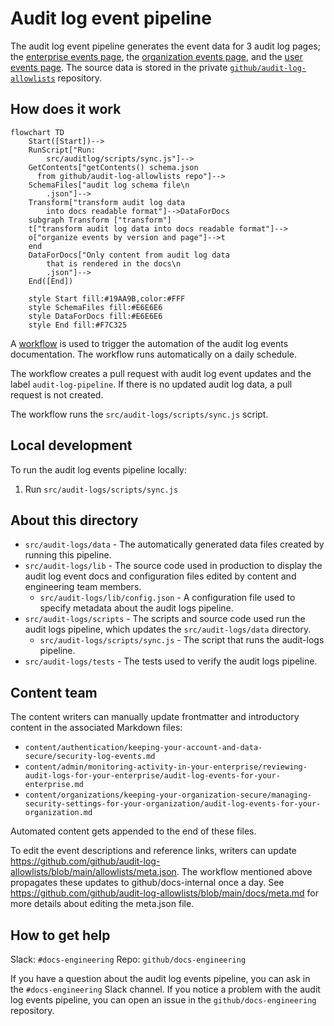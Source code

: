 # Audit log event pipeline

The audit log event pipeline generates the event data for 3 audit log pages; the [enterprise events page](docs.github.com/admin/monitoring-activity-in-your-enterprise/reviewing-audit-logs-for-your-enterprise/audit-log-events-for-your-enterprise#oauth_access-category-actions), the [organization events page](docs.github.com/organizations/keeping-your-organization-secure/managing-security-settings-for-your-organization/audit-log-events-for-your-organization), and the [user events page](docs.github.com/authentication/keeping-your-account-and-data-secure/security-log-events).  The source data is stored in the private [`github/audit-log-allowlists`](https://github.com/github/audit-log-allowlists) repository.

## How does it work

```mermaid
flowchart TD
    Start([Start])-->
    RunScript["Run:
        src/auditlog/scripts/sync.js"]-->
    GetContents["getContents() schema.json
      from github/audit-log-allowlists repo"]-->
    SchemaFiles["audit log schema file\n
        .json"]-->
    Transform["transform audit log data
        into docs readable format"]-->DataForDocs
    subgraph Transform ["transform"]
    t["transform audit log data into docs readable format"]-->
    o["organize events by version and page"]-->t
    end
    DataForDocs["Only content from audit log data
        that is rendered in the docs\n
        .json"]-->
    End([End])

    style Start fill:#19AA9B,color:#FFF
    style SchemaFiles fill:#E6E6E6
    style DataForDocs fill:#E6E6E6
    style End fill:#F7C325
```

A [workflow](.github/workflows/sync-audit-logs.yml) is used to trigger the automation of the audit log events documentation. The workflow runs automatically on a daily schedule.

The workflow creates a pull request with audit log event updates and the label `audit-log-pipeline`.  If there is no updated audit log data, a pull request is not created.

The workflow runs the `src/audit-logs/scripts/sync.js` script.

## Local development

To run the audit log events pipeline locally:

1. Run `src/audit-logs/scripts/sync.js`

## About this directory

- `src/audit-logs/data` - The automatically generated data files created by running this pipeline.
- `src/audit-logs/lib` - The source code used in production to display the audit log event docs and configuration files edited by content and engineering team members.
  - `src/audit-logs/lib/config.json` - A configuration file used to specify metadata about the audit logs pipeline.
- `src/audit-logs/scripts` - The scripts and source code used run the audit logs pipeline, which updates the `src/audit-logs/data` directory.
  - `src/audit-logs/scripts/sync.js` - The script that runs the audit-logs pipeline.
- `src/audit-logs/tests` - The tests used to verify the audit logs pipeline.

## Content team

The content writers can manually update frontmatter and introductory content in the associated Markdown files:

- `content/authentication/keeping-your-account-and-data-secure/security-log-events.md`
- `content/admin/monitoring-activity-in-your-enterprise/reviewing-audit-logs-for-your-enterprise/audit-log-events-for-your-enterprise.md`
- `content/organizations/keeping-your-organization-secure/managing-security-settings-for-your-organization/audit-log-events-for-your-organization.md `

Automated content gets appended to the end of these files.

To edit the event descriptions and reference links, writers can update https://github.com/github/audit-log-allowlists/blob/main/allowlists/meta.json.  The workflow mentioned above propagates these updates to github/docs-internal once a day.  See https://github.com/github/audit-log-allowlists/blob/main/docs/meta.md for more details about editing the meta.json file.

## How to get help

Slack: `#docs-engineering`
Repo: `github/docs-engineering`

If you have a question about the audit log events pipeline, you can ask in the `#docs-engineering` Slack channel. If you notice a problem with the audit log events pipeline, you can open an issue in the `github/docs-engineering` repository.
